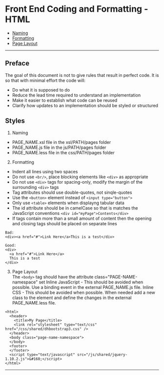 # Front End Coding and Formatting - HTML

 * [Naming](#naming)
 * [Formatting](#formatting)
 * [Page Layout](#layout)

------------------------------------------------

## Preface

The goal of this document is not to give rules that result in perfect code. It is so that with minimal effort the code will:
* Do what it is supposed to do
* Reduce the lead time required to understand an implementation
* Make it easier to establish what code can be reused
* Clarify how updates to an implementation should be styled or structured 

## Styles

1) <a name="naming">Naming</a>
  - PAGE_NAME.xsl file in the xsl/PATH/pages folder  
  - PAGE_NAME.js file in the js/PATH/pages folder  
  - PAGE_NAME.less file in the css/PATH/pages folder  


2) <a name="formatting">Formatting</a>
  - Indent all lines using two spaces
  - Do not use ```<br/>```, place blocking elements like ```<div>``` as appropriate
  - Do not use ```<div>``` tags for spacing-only, modify the margin of the surrounding ```<div>``` tags
  - Tag attributes should use double-quotes, not sinqle-quotes
  - Use the ```<button>``` element instead of ```<input type="button">```
  - Only use ```<table>``` elements when displayng tabular data
  - The id attribute should be in camelCase so that is matches the JavaScript conventions ```<div id="myPage">Contents</div>```
  - If tags contain more than a small amount of content then the opening and closing tags should be placed on separate lines

```
Bad:
<div><a href="#">Link Here</a>This is a test</div>

Good:
<div>
  <a href="#">Link Here</a>
  This is a test
</div>

```

3) <a name="layout">Page Layout</a>  
The ```<body>``` tag should have the attribute class="PAGE-NAME-namespace" set
Inline JavaScript - This should be avoided when possible. Use a binding event in the external PAGE_NAME.js file.
Inline CSS - This should be avoided when possible. When needed add a new class to the element and define the changes in the external PAGE_NAME.less file.

```
<html>
  <header>
    <title>My Page</title>
    <link rel="stylesheet" type="text/css" href="/css/shared/dhbootstrap3.css" />
  </header>
  <body class="page-name-namespace">
  </body>
  <footer>
  </footer>
  <script type="text/javascript" src="/js/shared/jquery-1.10.2.js">&#160;</script>
</html>
```

----------
